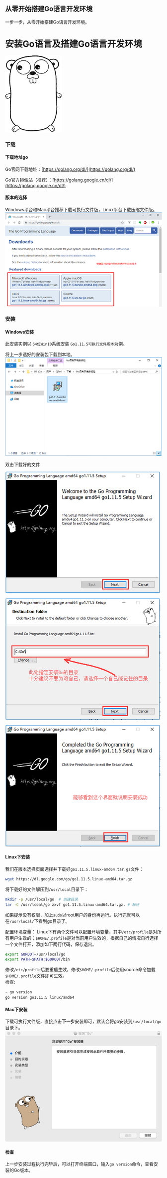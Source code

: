 ## 从零开始搭建Go语言开发环境

一步一步，从零开始搭建Go语言开发环境。

# 安装Go语言及搭建Go语言开发环境
![](/static/image/development/install_go_dev_1.jpg)

### 下载

#### 下载地址go

Go官网下载地址：[https://golang.org/dl/](https://golang.org/dl/)

Go官方镜像站（推荐）：[https://golang.google.cn/dl/](https://golang.google.cn/dl/)

#### 版本的选择

Windows平台和Mac平台推荐下载可执行文件版，Linux平台下载压缩文件版。
![](/static/image/development/install_go_dev_2.png)

### 安装

#### Windows安装

此安装实例以 `64位Win10`系统安装 `Go1.11.5可执行文件版本`为例。

将上一步选好的安装包下载到本地。  
![](/static/image/development/install_go_dev_3.png)
  
双击下载好的文件

![](/static/image/development/install_go_dev_4.png)

![](/static/image/development/install_go_dev_5.png)

![](/static/image/development/install_go_dev_6.png)

#### Linux下安装

我们在版本选择页面选择并下载好`go1.11.5.linux-amd64.tar.gz`文件：
```bash
wget https://dl.google.com/go/go1.11.5.linux-amd64.tar.gz
```
将下载好的文件解压到`/usr/local`目录下：
```bash
mkdir -p /usr/local/go  # 创建目录
tar -C /usr/lcoal/go zxvf go1.11.5.linux-amd64.tar.gz. # 解压
```
如果提示没有权限，加上`sudo`以root用户的身份再运行。执行完就可以在`/usr/local/`下看到go目录了。

配置环境变量： Linux下有两个文件可以配置环境变量，其中`/etc/profile`是对所有用户生效的；`$HOME/.profile`是对当前用户生效的，根据自己的情况自行选择一个文件打开，添加如下两行代码，保存退出。
```bash
export GOROOT=/usr/local/go
export PATH=$PATH:$GOROOT/bin
```
修改`/etc/profile`后要重启生效，修改`$HOME/.profile`后使用source命令加载`$HOME/.profile`文件即可生效。   
检查:
```bash
~ go version
go version go1.11.5 linux/amd64
```
#### Mac下安装

下载可执行文件版，直接点击**下一步**安装即可，默认会将go安装到`/usr/local/go`目录下。
![](/static/image/development/mac_install_go.png)

#### 检查
上一步安装过程执行完毕后，可以打开终端窗口，输入`go version`命令，查看安装的Go版本。
